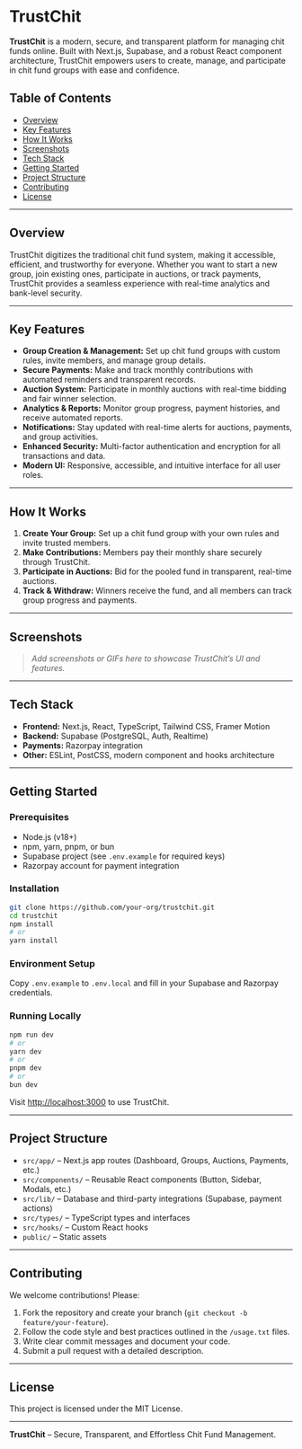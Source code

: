 # TrustChit

**TrustChit** is a modern, secure, and transparent platform for managing chit funds online. Built with Next.js, Supabase, and a robust React component architecture, TrustChit empowers users to create, manage, and participate in chit fund groups with ease and confidence.

## Table of Contents

- [Overview](#overview)
- [Key Features](#key-features)
- [How It Works](#how-it-works)
- [Screenshots](#screenshots)
- [Tech Stack](#tech-stack)
- [Getting Started](#getting-started)
- [Project Structure](#project-structure)
- [Contributing](#contributing)
- [License](#license)

---

## Overview

TrustChit digitizes the traditional chit fund system, making it accessible, efficient, and trustworthy for everyone. Whether you want to start a new group, join existing ones, participate in auctions, or track payments, TrustChit provides a seamless experience with real-time analytics and bank-level security.

---

## Key Features

- **Group Creation & Management:** Set up chit fund groups with custom rules, invite members, and manage group details.
- **Secure Payments:** Make and track monthly contributions with automated reminders and transparent records.
- **Auction System:** Participate in monthly auctions with real-time bidding and fair winner selection.
- **Analytics & Reports:** Monitor group progress, payment histories, and receive automated reports.
- **Notifications:** Stay updated with real-time alerts for auctions, payments, and group activities.
- **Enhanced Security:** Multi-factor authentication and encryption for all transactions and data.
- **Modern UI:** Responsive, accessible, and intuitive interface for all user roles.

---

## How It Works

1. **Create Your Group:** Set up a chit fund group with your own rules and invite trusted members.
2. **Make Contributions:** Members pay their monthly share securely through TrustChit.
3. **Participate in Auctions:** Bid for the pooled fund in transparent, real-time auctions.
4. **Track & Withdraw:** Winners receive the fund, and all members can track group progress and payments.

---

## Screenshots

> _Add screenshots or GIFs here to showcase TrustChit’s UI and features._

---

## Tech Stack

- **Frontend:** Next.js, React, TypeScript, Tailwind CSS, Framer Motion
- **Backend:** Supabase (PostgreSQL, Auth, Realtime)
- **Payments:** Razorpay integration
- **Other:** ESLint, PostCSS, modern component and hooks architecture

---

## Getting Started

### Prerequisites

- Node.js (v18+)
- npm, yarn, pnpm, or bun
- Supabase project (see `.env.example` for required keys)
- Razorpay account for payment integration

### Installation

```bash
git clone https://github.com/your-org/trustchit.git
cd trustchit
npm install
# or
yarn install
```

### Environment Setup

Copy `.env.example` to `.env.local` and fill in your Supabase and Razorpay credentials.

### Running Locally

```bash
npm run dev
# or
yarn dev
# or
pnpm dev
# or
bun dev
```

Visit [http://localhost:3000](http://localhost:3000) to use TrustChit.

---

## Project Structure

- `src/app/` – Next.js app routes (Dashboard, Groups, Auctions, Payments, etc.)
- `src/components/` – Reusable React components (Button, Sidebar, Modals, etc.)
- `src/lib/` – Database and third-party integrations (Supabase, payment actions)
- `src/types/` – TypeScript types and interfaces
- `src/hooks/` – Custom React hooks
- `public/` – Static assets

---

## Contributing

We welcome contributions! Please:

1. Fork the repository and create your branch (`git checkout -b feature/your-feature`).
2. Follow the code style and best practices outlined in the `/usage.txt` files.
3. Write clear commit messages and document your code.
4. Submit a pull request with a detailed description.

---

## License

This project is licensed under the MIT License.

---

**TrustChit** – Secure, Transparent, and Effortless Chit Fund Management.
